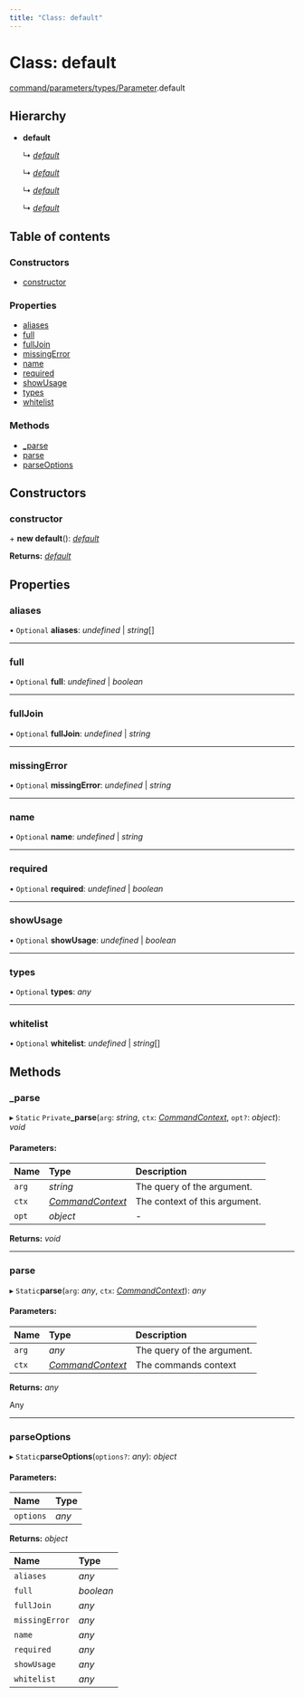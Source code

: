 ```yaml
---
title: "Class: default"
---
```


# Class: default

[command/parameters/types/Parameter](../modules/command_parameters_types_parameter.md).default

## Hierarchy

* **default**

  ↳ [*default*](command_parameters_types_booleanflagparameter.default.md)

  ↳ [*default*](command_parameters_types_booleanparameter.default.md)

  ↳ [*default*](command_parameters_types_stringparameter.default.md)

  ↳ [*default*](command_parameters_types_userparameter.default.md)

## Table of contents

### Constructors

- [constructor](command_parameters_types_parameter.default.md#constructor)

### Properties

- [aliases](command_parameters_types_parameter.default.md#aliases)
- [full](command_parameters_types_parameter.default.md#full)
- [fullJoin](command_parameters_types_parameter.default.md#fulljoin)
- [missingError](command_parameters_types_parameter.default.md#missingerror)
- [name](command_parameters_types_parameter.default.md#name)
- [required](command_parameters_types_parameter.default.md#required)
- [showUsage](command_parameters_types_parameter.default.md#showusage)
- [types](command_parameters_types_parameter.default.md#types)
- [whitelist](command_parameters_types_parameter.default.md#whitelist)

### Methods

- [\_parse](command_parameters_types_parameter.default.md#_parse)
- [parse](command_parameters_types_parameter.default.md#parse)
- [parseOptions](command_parameters_types_parameter.default.md#parseoptions)

## Constructors

### constructor

\+ **new default**(): [*default*](command_parameters_types_parameter.default.md)

**Returns:** [*default*](command_parameters_types_parameter.default.md)

## Properties

### aliases

• `Optional` **aliases**: *undefined* \| *string*[]

___

### full

• `Optional` **full**: *undefined* \| *boolean*

___

### fullJoin

• `Optional` **fullJoin**: *undefined* \| *string*

___

### missingError

• `Optional` **missingError**: *undefined* \| *string*

___

### name

• `Optional` **name**: *undefined* \| *string*

___

### required

• `Optional` **required**: *undefined* \| *boolean*

___

### showUsage

• `Optional` **showUsage**: *undefined* \| *boolean*

___

### types

• `Optional` **types**: *any*

___

### whitelist

• `Optional` **whitelist**: *undefined* \| *string*[]

## Methods

### \_parse

▸ `Static` `Private`**_parse**(`arg`: *string*, `ctx`: [*CommandContext*](command_commandcontext.commandcontext.md), `opt?`: *object*): *void*

#### Parameters:

Name | Type | Description |
:------ | :------ | :------ |
`arg` | *string* | The query of the argument.   |
`ctx` | [*CommandContext*](command_commandcontext.commandcontext.md) | The context of this argument.   |
`opt` | *object* | - |

**Returns:** *void*

___

### parse

▸ `Static`**parse**(`arg`: *any*, `ctx`: [*CommandContext*](command_commandcontext.commandcontext.md)): *any*

#### Parameters:

Name | Type | Description |
:------ | :------ | :------ |
`arg` | *any* | The query of the argument.   |
`ctx` | [*CommandContext*](command_commandcontext.commandcontext.md) | The commands context   |

**Returns:** *any*

Any

___

### parseOptions

▸ `Static`**parseOptions**(`options?`: *any*): *object*

#### Parameters:

Name | Type |
:------ | :------ |
`options` | *any* |

**Returns:** *object*

Name | Type |
:------ | :------ |
`aliases` | *any* |
`full` | *boolean* |
`fullJoin` | *any* |
`missingError` | *any* |
`name` | *any* |
`required` | *any* |
`showUsage` | *any* |
`whitelist` | *any* |
